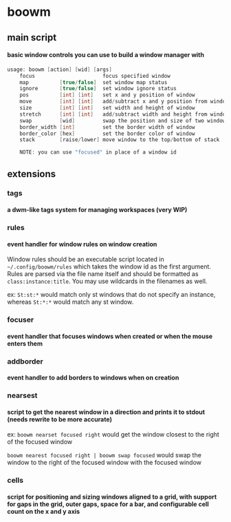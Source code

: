 # boowm

## main script
#### basic window controls you can use to build a window manager with
```java
usage: boowm [action] [wid] [args]
	focus                      focus specified window
	map          [true/false]  set window map status
	ignore       [true/false]  set window ignore status
	pos          [int] [int]   set x and y position of window
	move         [int] [int]   add/subtract x and y position from window
	size         [int] [int]   set width and height of window
	stretch      [int] [int]   add/subtract width and height from window
	swap         [wid]         swap the position and size of two windows
	border_width [int]         set the border width of window
	border_color [hex]         set the border color of window
	stack        [raise/lower] move window to the top/bottom of stack

	NOTE: you can use "focused" in place of a window id
```

## extensions

### tags
#### a dwm-like tags system for managing workspaces (very WIP)

### rules
#### event handler for window rules on window creation
Window rules should be an executable script located in `~/.config/boowm/rules` which takes the window id as the first argument. Rules are parsed via the file name itself and should be formatted as `class:instance:title`. You may use wildcards in the filenames as well.

ex: `St:st:*` would match only st windows that do not specify an instance, whereas `St:*:*` would match any st window.

### focuser
#### event handler that focuses windows when created or when the mouse enters them

### addborder
#### event handler to add borders to windows when on creation

### nearsest
#### script to get the nearest window in a direction and prints it to stdout (needs rewrite to be more accurate)
ex: `boowm nearset focused right` would get the window closest to the right of the focused window

`boowm nearest focused right | boowm swap focused` would swap the window to the right of the focused window with the focused window

### cells
#### script for positioning and sizing windows aligned to a grid, with support for gaps in the grid, outer gaps, space for a bar, and configurable cell count on the x and y axis
